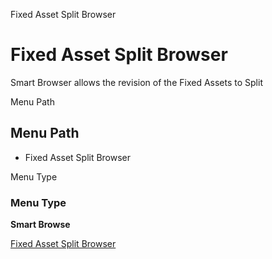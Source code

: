 
Fixed Asset Split Browser
# Fixed Asset Split Browser


Smart Browser allows the revision of the Fixed Assets to Split

Menu Path
## Menu Path



- Fixed Asset Split Browser

Menu Type
### Menu Type

**Smart Browse**


[Fixed Asset Split Browser](../../functional-guide/smart-browse/smart-browse-fixed-asset-split-browser.md)